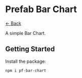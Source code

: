 # Prefab Bar Chart

[<- Back](../../README.md)

A simple Bar Chart.

## Getting Started

Install the package:

```bash
npm i pf-bar-chart
```

